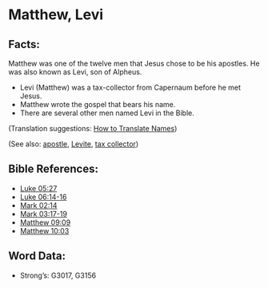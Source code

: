 # Matthew, Levi

## Facts:

Matthew was one of the twelve men that Jesus chose to be his apostles. He was also known as Levi, son of Alpheus.

* Levi (Matthew) was a tax-collector from Capernaum before he met Jesus.
* Matthew wrote the gospel that bears his name.
* There are several other men named Levi in the Bible.

(Translation suggestions: [How to Translate Names](rc://en/ta/man/translate/translate-names))

(See also: [apostle](../kt/apostle.md), [Levite](../names/levite.md), [tax collector](../other/tax.md))

## Bible References:

* [Luke 05:27](rc://en/tn/help/luk/05/27)
* [Luke 06:14-16](rc://en/tn/help/luk/06/14)
* [Mark 02:14](rc://en/tn/help/mrk/02/14)
* [Mark 03:17-19](rc://en/tn/help/mrk/03/17)
* [Matthew 09:09](rc://en/tn/help/mat/09/09)
* [Matthew 10:03](rc://en/tn/help/mat/10/03)

## Word Data:

* Strong’s: G3017, G3156
